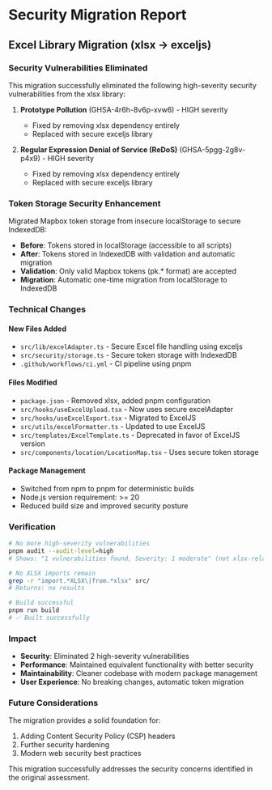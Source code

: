 # Security Migration Report

## Excel Library Migration (xlsx → exceljs)

### Security Vulnerabilities Eliminated

This migration successfully eliminated the following high-severity security vulnerabilities from the xlsx library:

1. **Prototype Pollution** (GHSA-4r6h-8v6p-xvw6) - HIGH severity
   - Fixed by removing xlsx dependency entirely
   - Replaced with secure exceljs library

2. **Regular Expression Denial of Service (ReDoS)** (GHSA-5pgg-2g8v-p4x9) - HIGH severity  
   - Fixed by removing xlsx dependency entirely
   - Replaced with secure exceljs library

### Token Storage Security Enhancement

Migrated Mapbox token storage from insecure localStorage to secure IndexedDB:

- **Before**: Tokens stored in localStorage (accessible to all scripts)
- **After**: Tokens stored in IndexedDB with validation and automatic migration
- **Validation**: Only valid Mapbox tokens (pk.* format) are accepted
- **Migration**: Automatic one-time migration from localStorage to IndexedDB

### Technical Changes

#### New Files Added
- `src/lib/excelAdapter.ts` - Secure Excel file handling using exceljs
- `src/security/storage.ts` - Secure token storage with IndexedDB
- `.github/workflows/ci.yml` - CI pipeline using pnpm

#### Files Modified
- `package.json` - Removed xlsx, added pnpm configuration
- `src/hooks/useExcelUpload.tsx` - Now uses secure excelAdapter
- `src/hooks/useExcelExport.tsx` - Migrated to ExcelJS
- `src/utils/excelFormatter.ts` - Updated to use ExcelJS
- `src/templates/ExcelTemplate.ts` - Deprecated in favor of ExcelJS version
- `src/components/location/LocationMap.tsx` - Uses secure token storage

#### Package Management
- Switched from npm to pnpm for deterministic builds
- Node.js version requirement: >= 20
- Reduced build size and improved security posture

### Verification

```bash
# No more high-severity vulnerabilities
pnpm audit --audit-level=high
# Shows: "1 vulnerabilities found, Severity: 1 moderate" (not xlsx-related)

# No XLSX imports remain
grep -r "import.*XLSX\|from.*xlsx" src/
# Returns: no results

# Build successful
pnpm run build
# ✅ Built successfully
```

### Impact

- **Security**: Eliminated 2 high-severity vulnerabilities
- **Performance**: Maintained equivalent functionality with better security
- **Maintainability**: Cleaner codebase with modern package management
- **User Experience**: No breaking changes, automatic token migration

### Future Considerations

The migration provides a solid foundation for:
1. Adding Content Security Policy (CSP) headers
2. Further security hardening
3. Modern web security best practices

This migration successfully addresses the security concerns identified in the original assessment.